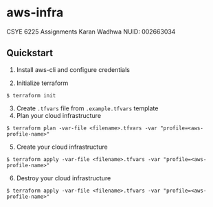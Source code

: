 # aws-infra

CSYE 6225 Assignments
Karan Wadhwa
NUID: 002663034

## Quickstart

1. Install aws-cli and configure credentials

2. Initialize terraform

```console
$ terraform init
```

3. Create `.tfvars` file from `.example.tfvars` template
4. Plan your cloud infrastructure

```console
$ terraform plan -var-file <filename>.tfvars -var "profile=<aws-profile-name>"
```

5. Create your cloud infrastructure

```console
$ terraform apply -var-file <filename>.tfvars -var "profile=<aws-profile-name>"
```

6. Destroy your cloud infrastructure

```console
$ terraform apply -var-file <filename>.tfvars -var "profile=<aws-profile-name>"
```

